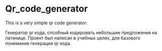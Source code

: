 # Qr_code_generator
This is a very simple qr code generator.

Генератор qr кода, спсобный кодировать небольшие предложения на латинице.
Проект был написан в учебных целях, для базового понимания генерации qr кода.
